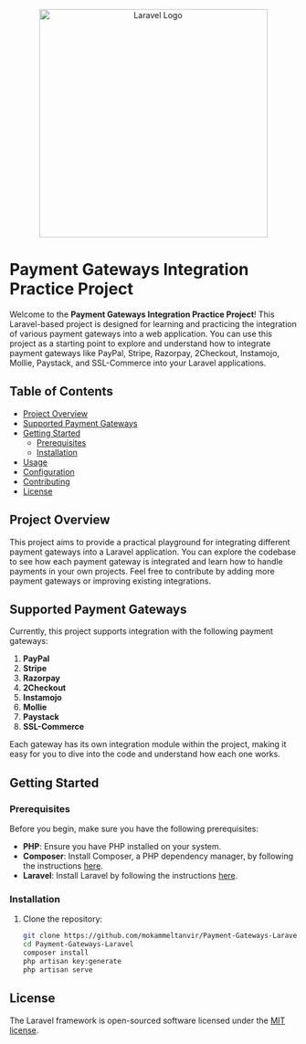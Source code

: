<p align="center"><a href="https://laravel.com" target="_blank"><img src="https://raw.githubusercontent.com/laravel/art/master/logo-lockup/5%20SVG/2%20CMYK/1%20Full%20Color/laravel-logolockup-cmyk-red.svg" width="400" alt="Laravel Logo"></a></p>


# Payment Gateways Integration Practice Project
Welcome to the **Payment Gateways Integration Practice Project**! This Laravel-based project is designed for learning and practicing the integration of various payment gateways into a web application. You can use this project as a starting point to explore and understand how to integrate payment gateways like PayPal, Stripe, Razorpay, 2Checkout, Instamojo, Mollie, Paystack, and SSL-Commerce into your Laravel applications.

## Table of Contents

- [Project Overview](#project-overview)
- [Supported Payment Gateways](#supported-payment-gateways)
- [Getting Started](#getting-started)
  - [Prerequisites](#prerequisites)
  - [Installation](#installation)
- [Usage](#usage)
- [Configuration](#configuration)
- [Contributing](#contributing)
- [License](#license)

## Project Overview

This project aims to provide a practical playground for integrating different payment gateways into a Laravel application. You can explore the codebase to see how each payment gateway is integrated and learn how to handle payments in your own projects. Feel free to contribute by adding more payment gateways or improving existing integrations.

## Supported Payment Gateways

Currently, this project supports integration with the following payment gateways:

1. **PayPal**
2. **Stripe**
3. **Razorpay**
4. **2Checkout**
5. **Instamojo**
6. **Mollie**
7. **Paystack**
8. **SSL-Commerce**

Each gateway has its own integration module within the project, making it easy for you to dive into the code and understand how each one works.

## Getting Started

### Prerequisites

Before you begin, make sure you have the following prerequisites:

- **PHP**: Ensure you have PHP installed on your system.
- **Composer**: Install Composer, a PHP dependency manager, by following the instructions [here](https://getcomposer.org/download/).
- **Laravel**: Install Laravel by following the instructions [here](https://laravel.com/docs/8.x/installation).

### Installation

1. Clone the repository:

   ```bash
   git clone https://github.com/mokammeltanvir/Payment-Gateways-Laravel.git
   cd Payment-Gateways-Laravel
   composer install
   php artisan key:generate
   php artisan serve
    ```


## License

The Laravel framework is open-sourced software licensed under the [MIT license](https://opensource.org/licenses/MIT).
